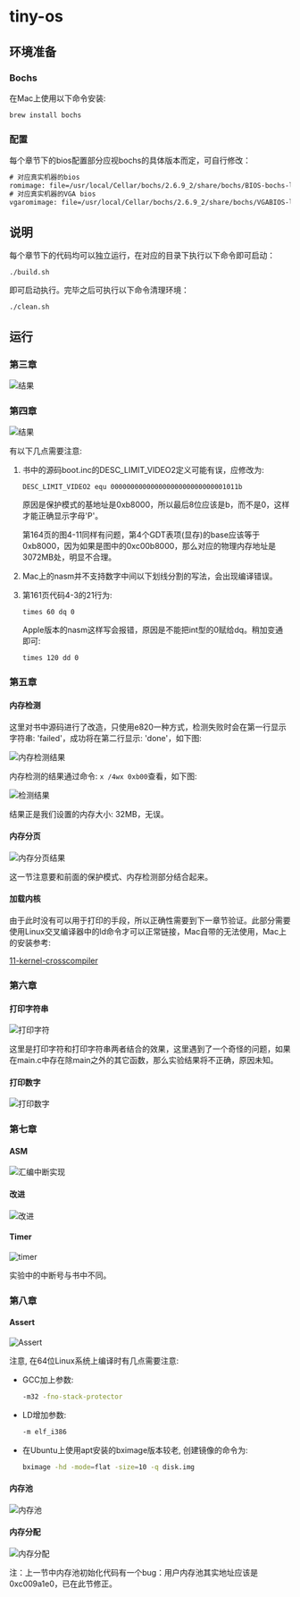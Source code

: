 # tiny-os
## 环境准备

### Bochs

在Mac上使用以下命令安装:

```shell
brew install bochs
```

### 配置

每个章节下的bios配置部分应视bochs的具体版本而定，可自行修改：

```html
# 对应真实机器的bios
romimage: file=/usr/local/Cellar/bochs/2.6.9_2/share/bochs/BIOS-bochs-latest
# 对应真实机器的VGA bios
vgaromimage: file=/usr/local/Cellar/bochs/2.6.9_2/share/bochs/VGABIOS-lgpl-latest
```

## 说明

每个章节下的代码均可以独立运行，在对应的目录下执行以下命令即可启动：

```shell
./build.sh
```

即可启动执行。完毕之后可执行以下命令清理环境：

```shell
./clean.sh
```

## 运行

### 第三章

![结果](images/chapter_3_result.png)

### 第四章

![结果](images/chapter_4_result.png)

有以下几点需要注意:

1. 书中的源码boot.inc的DESC_LIMIT_VIDEO2定义可能有误，应修改为:

   ```assembly
   DESC_LIMIT_VIDEO2 equ 00000000000000000000000000001011b
   ```

   原因是保护模式的基地址是0xb8000，所以最后8位应该是b，而不是0，这样才能正确显示字母'P'。

   第164页的图4-11同样有问题，第4个GDT表项(显存)的base应该等于0xb8000，因为如果是图中的0xc00b8000，那么对应的物理内存地址是3072MB处，明显不合理。

2. Mac上的nasm并不支持数字中间以下划线分割的写法，会出现编译错误。

3. 第161页代码4-3的21行为:

   ```assembly
   times 60 dq 0
   ```

   Apple版本的nasm这样写会报错，原因是不能把int型的0赋给dq。稍加变通即可:

   ```assembly
   times 120 dd 0
   ```

### 第五章

#### 内存检测

这里对书中源码进行了改造，只使用e820一种方式，检测失败时会在第一行显示字符串: 'failed'，成功将在第二行显示: 'done'，如下图:

![内存检测结果](images/chapter_5_detect_memory.png)

内存检测的结果通过命令: `x /4wx 0xb00`查看，如下图:

![检测结果](images/chapter_5_memory_size.png)

结果正是我们设置的内存大小: 32MB，无误。

#### 内存分页

![内存分页结果](images/chapter_5_page_memory.png)

这一节注意要和前面的保护模式、内存检测部分结合起来。

#### 加载内核

由于此时没有可以用于打印的手段，所以正确性需要到下一章节验证。此部分需要使用Linux交叉编译器中的ld命令才可以正常链接，Mac自带的无法使用，Mac上的安装参考:

[11-kernel-crosscompiler](https://github.com/cfenollosa/os-tutorial/tree/master/11-kernel-crosscompiler)

### 第六章

#### 打印字符串

![打印字符](images/chapter_6_put_str.png)

这里是打印字符和打印字符串两者结合的效果，这里遇到了一个奇怪的问题，如果在main.c中存在除main之外的其它函数，那么实验结果将不正确，原因未知。

#### 打印数字

![打印数字](images/chapter_6_put_int.png)

### 第七章

#### ASM

![汇编中断实现](images/chapter_7_with_asm.png)

#### 改进

![改进](images/chapter_7_improve.png)

#### Timer

![timer](images/chapter_7_timer.png)

实验中的中断号与书中不同。

### 第八章

#### Assert

![Assert](images/chapter_8_assert.png)

注意, 在64位Linux系统上编译时有几点需要注意:

- GCC加上参数:

  ```bash
  -m32 -fno-stack-protector
  ```

- LD增加参数:

  ```bash
  -m elf_i386
  ```

- 在Ubuntu上使用apt安装的bximage版本较老, 创建镜像的命令为:

  ```bash
  bximage -hd -mode=flat -size=10 -q disk.img
  ```


#### 内存池

![内存池](images/chapter_8_memory_pool.png)

#### 内存分配

![内存分配](images/chapter_8_malloc.png)

注：上一节中内存池初始化代码有一个bug：用户内存池其实地址应该是0xc009a1e0，已在此节修正。
